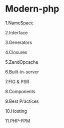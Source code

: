 # Modern-php

1.NameSpace

2.Interface

3.Generators

4.Closures

5.ZendOpcache

6.Built-in-server

7.FIG & PSR

8.Components

9.Best Practices

10.Hosting

11.PHP-FPM
